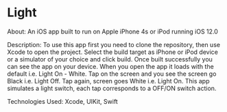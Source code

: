 # Light

About: An iOS app built to run on Apple iPhone 4s or iPod running iOS 12.0

Description: To use this app first you need to clone the repository, then use Xcode to open the project. Select the build target as iPhone or iPod device or a simulator of your choice and click build. Once built successfully you can see the app on your device. When you open the app it loads with the default i.e. Light On - White. Tap on the screen and you see the screen go Black i.e. Light Off. Tap again, screen goes White i.e. Light On. This app simulates a light switch, each tap corresponds to a OFF/ON switch action.

Technologies Used: Xcode, UIKit, Swift
